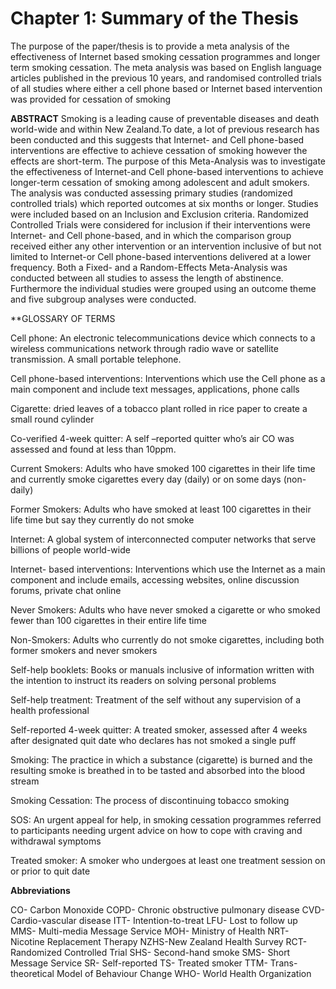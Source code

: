 # Chapter 1: Summary of the Thesis

The purpose of the paper/thesis is to provide a meta analysis of the effectiveness of Internet based smoking cessation programmes and longer term smoking cessation. The meta analysis was based on English language articles published in the previous 10 years, and randomised controlled trials of all studies where either a cell phone based or Internet based intervention was provided for cessation of smoking 

**ABSTRACT**
     Smoking is a leading cause of preventable diseases and death world-wide and within New Zealand.To date, a lot of previous research has been conducted and this suggests that Internet- and Cell phone-based interventions are effective to achieve cessation of smoking however the effects are short-term. 
     The purpose of this Meta-Analysis was to investigate the effectiveness of Internet-and Cell phone-based interventions to achieve longer-term cessation of smoking among adolescent and adult smokers. The analysis was conducted assessing primary studies (randomized controlled trials) which reported outcomes at six months or longer. Studies were included based on an Inclusion and Exclusion criteria. Randomized Controlled Trials were considered for inclusion if their interventions were Internet- and Cell phone-based, and in which the comparison group received either any other intervention or an intervention inclusive of but not limited to Internet-or Cell phone-based interventions delivered at a lower frequency. Both a Fixed- and a Random-Effects Meta-Analysis was conducted between all studies to assess the length of abstinence. Furthermore the individual studies were grouped using an outcome theme and five subgroup analyses were conducted.

**GLOSSARY OF TERMS

Cell phone: An electronic telecommunications device which connects to a wireless communications network through radio wave or satellite transmission. A small portable telephone.

Cell phone-based interventions: Interventions which use the Cell phone as a main component and include text messages, applications, phone calls

Cigarette: dried leaves of a tobacco plant rolled in rice paper to create a small round cylinder 

Co-verified 4-week quitter: A self –reported quitter who’s air CO was assessed and found at less than 10ppm.

Current Smokers: Adults who have smoked 100 cigarettes in their life time and currently smoke cigarettes every day (daily) or on some days (non-daily)

Former Smokers: Adults who have smoked at least 100 cigarettes in their life time but say they currently do not smoke

Internet: A global system of interconnected computer networks that serve billions of people world-wide

Internet- based interventions: Interventions which use the Internet as a main component and include emails, accessing websites, online discussion forums, private chat online

Never Smokers: Adults who have never smoked a cigarette or who smoked fewer than 100 cigarettes in their entire life time

Non-Smokers: Adults who currently do not smoke cigarettes, including both former smokers and never smokers

Self-help booklets: Books or manuals inclusive of information written with the intention to instruct its readers on solving personal problems

Self-help treatment: Treatment of the self without any supervision of a health professional

Self-reported 4-week quitter: A treated smoker, assessed after 4 weeks after designated quit date who declares has not smoked a single puff

Smoking: The practice in which a substance (cigarette) is burned and the resulting smoke is breathed in to be tasted and absorbed into the blood stream

Smoking Cessation: The process of discontinuing tobacco smoking

SOS: An  urgent appeal for help, in smoking cessation programmes referred to participants needing urgent advice on how to cope with craving and withdrawal symptoms

Treated smoker: A smoker who undergoes at least one treatment session on or prior to quit date

**Abbreviations**

CO- Carbon Monoxide
COPD- Chronic obstructive pulmonary disease
CVD- Cardio-vascular disease
ITT- Intention-to-treat
LFU- Lost to follow up
MMS- Multi-media Message Service
MOH- Ministry of Health
NRT- Nicotine Replacement Therapy
NZHS-New Zealand Health Survey
RCT- Randomized Controlled Trial
SHS- Second-hand smoke
SMS- Short Message Service
SR- Self-reported
TS- Treated smoker
TTM- Trans-theoretical Model of Behaviour Change
WHO- World Health Organization


    
    
    